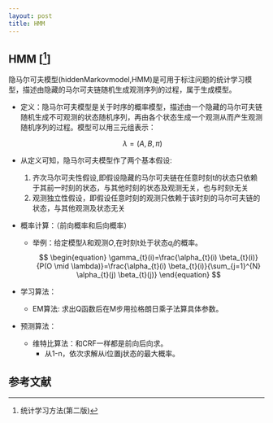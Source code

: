 ```yaml
---
layout: post
title: HMM
---
```


## HMM [[^1]]

隐马尔可夫模型(hiddenMarkovmodel,HMM)是可用于标注问题的统计学习模型，描述由隐藏的马尔可夫链随机生成观测序列的过程，属于生成模型。

  * 定义：隐马尔可夫模型是关于时序的概率模型，描述由一个隐藏的马尔可夫链随机生成不可观测的状态随机序列，再由各个状态生成一个观测从而产生观测随机序列的过程。模型可以用三元组表示：

    $$
    \begin{equation}
    \lambda = (A, B, \pi)  
    \end{equation}
    $$
  
  * 从定义可知，隐马尔可夫模型作了两个基本假设:
    1. 齐次马尔可夫性假设,即假设隐藏的马尔可夫链在任意时刻t的状态只依赖于其前一时刻的状态，与其他时刻的状态及观测无关，也与时刻t无关
    1. 观测独立性假设，即假设任意时刻的观测只依赖于该时刻的马尔可夫链的状态，与其他观测及状态无关

  * 概率计算：（前向概率和后向概率）
    * 举例：给定模型$\lambda$和观测$O$,在时刻t处于状态$q_i$的概率。
      $$
      \begin{equation}
      \gamma_{t}(i)=\frac{\alpha_{t}(i) \beta_{t}(i)}{P(O \mid \lambda)}=\frac{\alpha_{t}(i) \beta_{t}(i)}{\sum_{j=1}^{N} \alpha_{t}(j) \beta_{t}(j)}
      \end{equation}
      $$ 

  * 学习算法：
    * EM算法: 求出Q函数后在M步用拉格朗日乘子法算具体参数。 

  * 预测算法：
    * 维特比算法：和CRF一样都是前向后向求。
      * 从1-n，依次求解从i位置j状态的最大概率。

        


## 参考文献
[^1]: 统计学习方法(第二版)